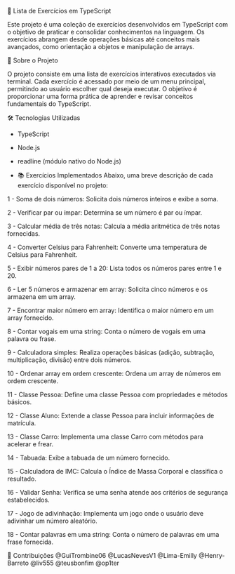 📘 Lista de Exercícios em TypeScript

Este projeto é uma coleção de exercícios desenvolvidos em TypeScript com o objetivo de praticar e consolidar conhecimentos na linguagem. Os exercícios abrangem desde operações básicas até conceitos mais avançados, como orientação a objetos e manipulação de arrays.

📌 Sobre o Projeto

O projeto consiste em uma lista de exercícios interativos executados via terminal. Cada exercício é acessado por meio de um menu principal, permitindo ao usuário escolher qual deseja executar. O objetivo é proporcionar uma forma prática de aprender e revisar conceitos fundamentais do TypeScript.

🛠 Tecnologias Utilizadas
- TypeScript

- Node.js

- readline (módulo nativo do Node.js)

- 📚 Exercícios Implementados
Abaixo, uma breve descrição de cada exercício disponível no projeto:

1 - Soma de dois números: Solicita dois números inteiros e exibe a soma.

2 - Verificar par ou ímpar: Determina se um número é par ou ímpar.

3 - Calcular média de três notas: Calcula a média aritmética de três notas fornecidas.

4 - Converter Celsius para Fahrenheit: Converte uma temperatura de Celsius para Fahrenheit.

5 - Exibir números pares de 1 a 20: Lista todos os números pares entre 1 e 20.

6 - Ler 5 números e armazenar em array: Solicita cinco números e os armazena em um array.

7 - Encontrar maior número em array: Identifica o maior número em um array fornecido.

8 - Contar vogais em uma string: Conta o número de vogais em uma palavra ou frase.

9 - Calculadora simples: Realiza operações básicas (adição, subtração, multiplicação, divisão) entre dois números.

10 - Ordenar array em ordem crescente: Ordena um array de números em ordem crescente.

11 - Classe Pessoa: Define uma classe Pessoa com propriedades e métodos básicos.

12 - Classe Aluno: Extende a classe Pessoa para incluir informações de matrícula.

13 - Classe Carro: Implementa uma classe Carro com métodos para acelerar e frear.

14 - Tabuada: Exibe a tabuada de um número fornecido.

15 - Calculadora de IMC: Calcula o Índice de Massa Corporal e classifica o resultado.

16 - Validar Senha: Verifica se uma senha atende aos critérios de segurança estabelecidos.

17 - Jogo de adivinhação: Implementa um jogo onde o usuário deve adivinhar um número aleatório.

18 - Contar palavras em uma string: Conta o número de palavras em uma frase fornecida.

🤝 Contribuições
@GuiTrombine06
@LucasNevesV1
@Lima-Emilly
@Henry-Barreto
@liv555
@teusbonfim
@op1ter
